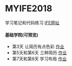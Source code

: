 # MYIFE2018  

学习笔记和代码练习 [IFE网址](http://ife.baidu.com/)

#### 基础学院(可预览)
* 第3天 让简历有点色彩  [作业](https://cool-orange.github.io/IFE2018/03/resume.html)  
* 第5天和第6天 三种简历  [作业](https://cool-orange.github.io/IFE2018/05/ife_resume.html)
* 第7天和第8天 学习布局  [作业](https://cool-orange.github.io/IFE2018/06/layout_2.html)
